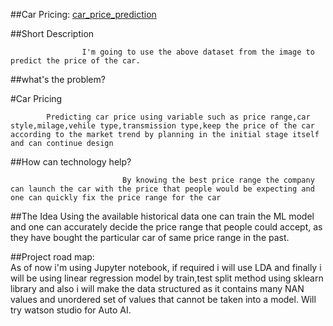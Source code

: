 ##Car Pricing:
[car_price_prediction](https://user-images.githubusercontent.com/115086189/194798100-16ddade1-349c-4d4b-8268-da870f1894ab.PNG)

##Short Description

                    I'm going to use the above dataset from the image to predict the price of the car.


##what's the problem?

#Car Pricing

            Predicting car price using variable such as price range,car style,milage,vehile type,transmission type,keep the price of the car according to the market trend by planning in the initial stage itself and can continue design 

##How can technology help?

                             By knowing the best price range the company can launch the car with the price that people would be expecting and one can quickly fix the price range for the car

##The Idea
          Using the available historical data one can train the ML model and one can accurately decide the price range that people could accept, as they have bought the particular car of same price range in the past.
          
##Project road map:  
                       As of now i'm using Jupyter notebook, if required i will use LDA 
                       and finally i will be using linear regression model by train,test split method 
                       using sklearn library and also i will make the data structured
                       as it contains many NAN values and unordered set of values that cannot be taken into a model.
                       Will try watson studio for Auto AI.



                   

